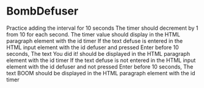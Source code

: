# BombDefuser
Practice adding the interval for 10 seconds
The timer should decrement by 1 from 10 for each second.
The timer value should display in the HTML paragraph element with the id timer
If the text defuse is entered in the HTML input element with the id defuser and pressed Enter before 10 seconds,
The text You did it! should be displayed in the HTML paragraph element with the id timer
If the text defuse is not entered in the HTML input element with the id defuser and not pressed Enter before 10 seconds,
The text BOOM should be displayed in the HTML paragraph element with the id timer
